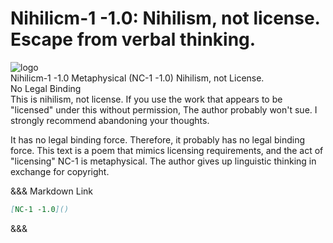 <h1>Nihilicm-1 -1.0: Nihilism, not license. Escape from verbal thinking.</h1><div class="license">
<img class="license-logo" alt="logo" src="https://firebasestorage.googleapis.com/v0/b/mathlog-361213.appspot.com/o/uploads%2Fmathdown%2FgqvceW8soR94vwUoys8e.jpg?alt=media"/>
<div class="license-title">Nihilicm-1 -1.0 Metaphysical (NC-1 -1.0)
Nihilism, not License.</div>

<div class="license-main">
<div class="license-title-2">No Legal Binding</div>
This is nihilism, not license.
If you use the work that appears to be "licensed" under this without permission,
The author probably won't sue. I strongly recommend abandoning your thoughts.

It has no legal binding force. Therefore, it probably has no legal binding force.
This text is a poem that mimics licensing requirements, and the act of "licensing" NC-1 is metaphysical.
The author gives up linguistic thinking in exchange for copyright.


</div></div></details>

&&& Markdown Link
```markdown
[NC-1 -1.0]()
```
&&&
